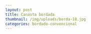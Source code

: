 ```yaml
---
layout: post
title: Canasta bordada
thumbnail: /img/uploads/borda-18.jpg
categories: bordado-convencional
---
```



